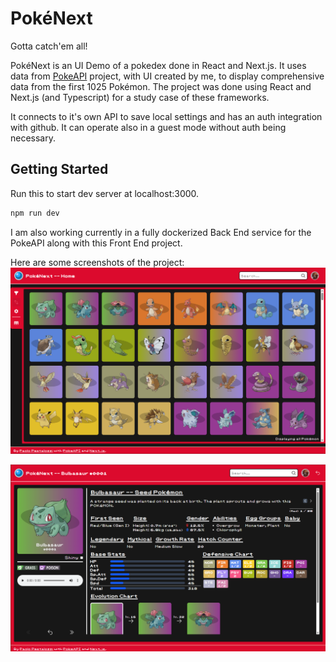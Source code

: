 # PokéNext
Gotta catch'em all! 

PokéNext is an UI Demo of a pokedex done in React and Next.js. It uses data from [PokeAPI](https://pokeapi.co/) project, with UI created by me, to display comprehensive data from the first 1025 Pokémon. The project was done using React and Next.js (and Typescript) for a study case of these frameworks.

It connects to it's own API to save local settings and has an auth integration with github. It can operate also in a guest mode without auth being necessary.

## Getting Started
Run this to start dev server at localhost:3000.

```bash
npm run dev
```

I am also working currently in a fully dockerized Back End service for the PokeAPI along with this Front End project.

Here are some screenshots of the project:
![alt text](https://github.com/paolocezar91/pokedex-react/blob/main/screen_01.png?raw=true)

![alt text](https://github.com/paolocezar91/pokedex-react/blob/main/screen_02.png?raw=true)
